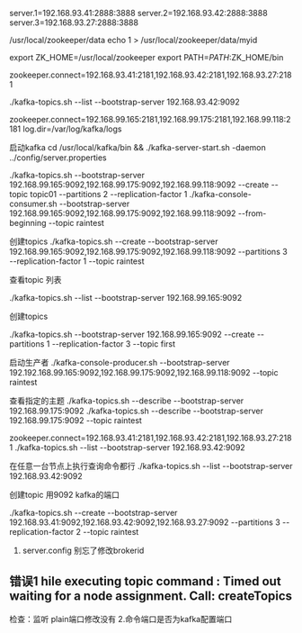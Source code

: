 server.1=192.168.93.41:2888:3888
server.2=192.168.93.42:2888:3888
server.3=192.168.93.27:2888:3888

/usr/local/zookeeper/data
echo 1 >  /usr/local/zookeeper/data/myid

export ZK_HOME=/usr/local/zookeeper
export PATH=$PATH:$ZK_HOME/bin

zookeeper.connect=192.168.93.41:2181,192.168.93.42:2181,192.168.93.27:2181

 ./kafka-topics.sh --list --bootstrap-server 192.168.93.42:9092

zookeeper.connect=192.168.99.165:2181,192.168.99.175:2181,192.168.99.118:2181
log.dir=/var/log/kafka/logs

启动kafka
cd /usr/local/kafka/bin &&   ./kafka-server-start.sh -daemon ../config/server.properties

./kafka-topics.sh  --bootstrap-server  192.168.99.165:9092,192.168.99.175:9092,192.168.99.118:9092 --create --topic topic01 --partitions 2 --replication-factor 1
./kafka-console-consumer.sh --bootstrap-server  192.168.99.165:9092,192.168.99.175:9092,192.168.99.118:9092 --from-beginning --topic  raintest

  
 创建topics
 ./kafka-topics.sh --create --bootstrap-server 192.168.99.165:9092,192.168.99.175:9092,192.168.99.118:9092 --partitions 3 --replication-factor 1 --topic raintest
 
 
 查看topic 列表
 
 ./kafka-topics.sh --list --bootstrap-server 192.168.99.165:9092
  
 创建topics
 
 ./kafka-topics.sh --bootstrap-server 192.168.99.165:9092 --create --partitions 1 --replication-factor 3 --topic first
 
 启动生产者
 ./kafka-console-producer.sh --bootstrap-server 192.192.168.99.165:9092,192.168.99.175:9092,192.168.99.118:9092 --topic raintest
 
 
 查看指定的主题
 ./kafka-topics.sh --describe --bootstrap-server  192.168.99.175:9092
 ./kafka-topics.sh --describe --bootstrap-server  192.168.99.175:9092  --topic raintest

zookeeper.connect=192.168.93.41:2181,192.168.93.42:2181,192.168.93.27:2181
 ./kafka-topics.sh --list --bootstrap-server 192.168.93.42:9092
 
 在任意一台节点上执行查询命令都行
  ./kafka-topics.sh --list --bootstrap-server 192.168.93.42:9092
  
  创建topic 用9092 kafka的端口
  
./kafka-topics.sh --create --bootstrap-server 192.168.93.41:9092,192.168.93.42:9092,192.168.93.27:9092 --partitions 3 --replication-factor 2 --topic raintest
 
1. server.config 别忘了修改brokerid


## 错误1 hile executing topic command : Timed out waiting for a node assignment. Call: createTopics
检查：监听 plain端口修改没有
2.命令端口是否为kafka配置端口
